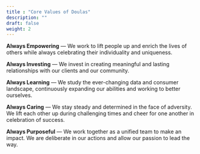 ```yaml
---
title : "Core Values of Doulas"
description: ""
draft: false
weight: 2
---
```


**Always Empowering** — We work to lift people up and enrich the lives of
others while always celebrating their individuality and uniqueness.  

**Always Investing** — We invest in creating meaningful and lasting
relationships with our clients and our community.  

**Always Learning** — We study the ever-changing data and consumer landscape,
continuously expanding our abilities and working to better ourselves.

**Always Caring** — We stay steady and determined in the face of adversity. We
lift each other up during challenging times and cheer for one another in
celebration of success.

**Always Purposeful** — We work together as a unified team to make an impact.
We are deliberate in our actions and allow our passion to lead the way.
